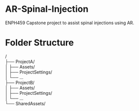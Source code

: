 # AR-Spinal-Injection
ENPH459 Capstone project to assist spinal injections using AR.

# Folder Structure 
/  
├── ProjectA/  
│   ├── Assets/  
│   ├── ProjectSettings/  
│   └── ...  
├── ProjectB/  
│   ├── Assets/  
│   ├── ProjectSettings/  
│   └── ...  
└── SharedAssets/  
